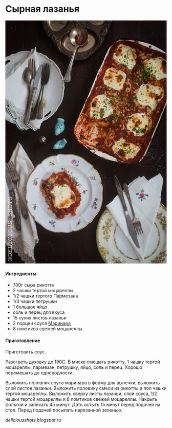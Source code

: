 ﻿---
image: ../../pics/3507924987f6d4470e21f7642c099223.jpg
---
# Сырная лазанья

![Сырная лазанья](../../pics/3507924987f6d4470e21f7642c099223.jpg)

#### Ингредиенты

* 700г сыра рикотта
* 2 чашки тертой моцареллы
* 1/2 чашки тертого Пармезана
* 1/3 чашки петрушки
* 1 большое яйцо
* соль и перец для вкуса
* 15 сухих листов лазаньи
* 2 порции соуса [Маринара](https://mars9n9.github.io/%D0%A1%D0%BE%D1%83%D1%81%D1%8B/marinara.html)
* 8 ломтиков свежей моцареллы

#### Приготовление

Приготовить соус.

Разогреть духовку до 190С. В миске смешать рикотту, 1 чашку тертой моцареллы, пармезан, петрушку, яйцо, соль и перец. Хорошо перемешать до однородности.

Выложить половник соуса маринара в форму для выпечки, выложить слой листов лазаньи. Выложить половину смеси из рикотты и пол чашки тертой моцареллы. Выложить сверху листы лазаньи, слой соуса, 1/2 чашки тертой моцареллы и 8 ломтиков свежей моцареллы. Накрыть фольгой и запекать 45 минут. Дать остыть 15 минут перед подачей на стол. Перед подачей посыпать нарезанной зеленью.

*deliciousshots.blogspot.ru*
